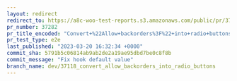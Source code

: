 ```yaml
---
layout: redirect
redirect_to: https://a8c-woo-test-reports.s3.amazonaws.com/public/pr/37282/e2e/index.html
pr_number: 37282
pr_title_encoded: "Convert+%22Allow+backorders%3F%22+into+radio+buttons"
pr_test_type: e2e
last_published: "2023-03-20 16:32:34 +0000"
commit_sha: 5791b5c06814ab9ab2de2a19ae95dbd7be0c8f8b
commit_message: "Fix hook default value"
branch_name: dev/37118_convert_allow_backorders_into_radio_buttons
---
```

